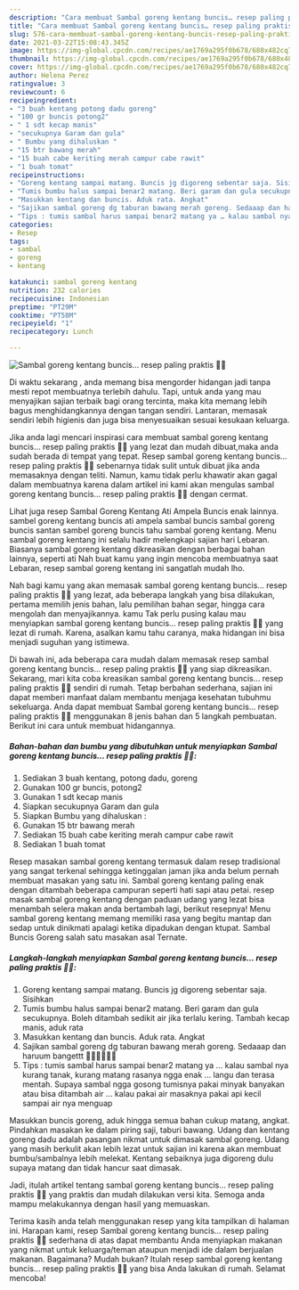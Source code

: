 ```yaml
---
description: "Cara membuat Sambal goreng kentang buncis… resep paling praktis 👍🏻 yang lezat Untuk Jualan"
title: "Cara membuat Sambal goreng kentang buncis… resep paling praktis 👍🏻 yang lezat Untuk Jualan"
slug: 576-cara-membuat-sambal-goreng-kentang-buncis-resep-paling-praktis-yang-lezat-untuk-jualan
date: 2021-03-22T15:08:43.345Z
image: https://img-global.cpcdn.com/recipes/ae1769a295f0b678/680x482cq70/sambal-goreng-kentang-buncis…-resep-paling-praktis-👍🏻-foto-resep-utama.jpg
thumbnail: https://img-global.cpcdn.com/recipes/ae1769a295f0b678/680x482cq70/sambal-goreng-kentang-buncis…-resep-paling-praktis-👍🏻-foto-resep-utama.jpg
cover: https://img-global.cpcdn.com/recipes/ae1769a295f0b678/680x482cq70/sambal-goreng-kentang-buncis…-resep-paling-praktis-👍🏻-foto-resep-utama.jpg
author: Helena Perez
ratingvalue: 3
reviewcount: 6
recipeingredient:
- "3 buah kentang potong dadu goreng"
- "100 gr buncis potong2"
- " 1 sdt kecap manis"
- "secukupnya Garam dan gula"
- " Bumbu yang dihaluskan "
- "15 btr bawang merah"
- "15 buah cabe keriting merah campur cabe rawit"
- "1 buah tomat"
recipeinstructions:
- "Goreng kentang sampai matang. Buncis jg digoreng sebentar saja. Sisihkan"
- "Tumis bumbu halus sampai benar2 matang. Beri garam dan gula secukupnya. Boleh ditambah sedikit air jika terlalu kering. Tambah kecap manis, aduk rata"
- "Masukkan kentang dan buncis. Aduk rata. Angkat"
- "Sajikan sambal goreng dg taburan bawang merah goreng. Sedaaap dan haruum bangettt 👍🏻👍🏻👍🏻"
- "Tips : tumis sambal harus sampai benar2 matang ya … kalau sambal nya kurang tanak, kurang matang rasanya ngga enak … langu dan terasa mentah. Supaya sambal ngga gosong tumisnya pakai minyak banyakan atau bisa ditambah air … kalau pakai air masaknya pakai api kecil sampai air nya menguap"
categories:
- Resep
tags:
- sambal
- goreng
- kentang

katakunci: sambal goreng kentang 
nutrition: 232 calories
recipecuisine: Indonesian
preptime: "PT29M"
cooktime: "PT58M"
recipeyield: "1"
recipecategory: Lunch

---
```



![Sambal goreng kentang buncis… resep paling praktis 👍🏻](https://img-global.cpcdn.com/recipes/ae1769a295f0b678/680x482cq70/sambal-goreng-kentang-buncis…-resep-paling-praktis-👍🏻-foto-resep-utama.jpg)

Di waktu  sekarang , anda memang bisa mengorder hidangan jadi tanpa mesti repot membuatnya terlebih dahulu. Tapi, untuk anda yang mau menyajikan sajian terbaik bagi orang tercinta, maka kita memang lebih bagus menghidangkannya dengan tangan sendiri. Lantaran, memasak sendiri lebih higienis dan juga bisa menyesuaikan sesuai kesukaan keluarga.

Jika anda lagi mencari inspirasi cara membuat sambal goreng kentang buncis… resep paling praktis 👍🏻 yang lezat dan mudah dibuat,maka anda sudah berada di tempat yang tepat. Resep sambal goreng kentang buncis… resep paling praktis 👍🏻  sebenarnya tidak sulit untuk dibuat jika anda memasaknya dengan teliti. Namun, kamu tidak perlu khawatir akan gagal dalam membuatnya 
karena dalam artikel ini kami akan mengulas sambal goreng kentang buncis… resep paling praktis 👍🏻 dengan cermat.  

Lihat juga resep Sambal Goreng Kentang Ati Ampela Buncis enak lainnya. sambel goreng kentang buncis ati ampela sambal buncis sambal goreng buncis santan sambel goreng buncis tahu sambal goreng kentang. Menu sambal goreng kentang ini selalu hadir melengkapi sajian hari Lebaran. Biasanya sambal goreng kentang dikreasikan dengan berbagai bahan lainnya, seperti ati Nah buat kamu yang ingin mencoba membuatnya saat Lebaran, resep sambal goreng kentang ini sangatlah mudah lho.

Nah bagi kamu yang akan memasak sambal goreng kentang buncis… resep paling praktis 👍🏻 yang lezat, ada beberapa langkah yang bisa dilakukan, pertama memilih jenis bahan, lalu pemilihan bahan segar, hingga cara mengolah dan menyajikannya. kamu Tak perlu pusing kalau mau menyiapkan sambal goreng kentang buncis… resep paling praktis 👍🏻 yang lezat di rumah. Karena, asalkan kamu  tahu caranya, maka hidangan ini bisa menjadi suguhan yang istimewa.

Di bawah ini, ada beberapa cara mudah dalam memasak resep sambal goreng kentang buncis… resep paling praktis 👍🏻 yang siap dikreasikan. Sekarang, mari kita coba kreasikan sambal goreng kentang buncis… resep paling praktis 👍🏻 sendiri di rumah. Tetap berbahan sederhana, sajian ini dapat memberi manfaat dalam membantu menjaga kesehatan tubuhmu sekeluarga. Anda dapat membuat Sambal goreng kentang buncis… resep paling praktis 👍🏻 menggunakan 8 jenis bahan dan 5 langkah pembuatan. Berikut ini cara untuk membuat hidangannya.

<!--inarticleads1-->

##### Bahan-bahan dan bumbu yang dibutuhkan untuk menyiapkan Sambal goreng kentang buncis… resep paling praktis 👍🏻:

1. Sediakan 3 buah kentang, potong dadu, goreng
1. Gunakan 100 gr buncis, potong2
1. Gunakan  1 sdt kecap manis
1. Siapkan secukupnya Garam dan gula
1. Siapkan  Bumbu yang dihaluskan :
1. Gunakan 15 btr bawang merah
1. Sediakan 15 buah cabe keriting merah campur cabe rawit
1. Sediakan 1 buah tomat


Resep masakan sambal goreng kentang termasuk dalam resep tradisional yang sangat terkenal sehingga ketinggalan jaman jika anda belum pernah membuat masakan yang satu ini. Sambal goreng kentang paling enak dengan ditambah beberapa campuran seperti hati sapi atau petai. resep masak sambal goreng kentang dengan paduan udang yang lezat bisa menambah selera makan anda bertambah lagi, berikut resepnya! Menu sambal goreng kentang memang memiliki rasa yang begitu mantap dan sedap untuk dinikmati apalagi ketika dipadukan dengan ktupat. Sambal Buncis Goreng salah satu masakan asal Ternate. 

<!--inarticleads2-->

##### Langkah-langkah menyiapkan Sambal goreng kentang buncis… resep paling praktis 👍🏻:

1. Goreng kentang sampai matang. Buncis jg digoreng sebentar saja. Sisihkan
1. Tumis bumbu halus sampai benar2 matang. Beri garam dan gula secukupnya. Boleh ditambah sedikit air jika terlalu kering. Tambah kecap manis, aduk rata
1. Masukkan kentang dan buncis. Aduk rata. Angkat
1. Sajikan sambal goreng dg taburan bawang merah goreng. Sedaaap dan haruum bangettt 👍🏻👍🏻👍🏻
1. Tips : tumis sambal harus sampai benar2 matang ya … kalau sambal nya kurang tanak, kurang matang rasanya ngga enak … langu dan terasa mentah. Supaya sambal ngga gosong tumisnya pakai minyak banyakan atau bisa ditambah air … kalau pakai air masaknya pakai api kecil sampai air nya menguap


Masukkan buncis goreng, aduk hingga semua bahan cukup matang, angkat. Pindahkan masakan ke dalam piring saji, taburi bawang. Udang dan kentang goreng dadu adalah pasangan nikmat untuk dimasak sambal goreng. Udang yang masih berkulit akan lebih lezat untuk sajian ini karena akan membuat bumbu/sambalnya lebih melekat. Kentang sebaiknya juga digoreng dulu supaya matang dan tidak hancur saat dimasak. 

Jadi, itulah artikel tentang  sambal goreng kentang buncis… resep paling praktis 👍🏻  yang praktis dan mudah dilakukan versi kita. Semoga anda mampu melakukannya dengan hasil yang memuaskan. 

Terima kasih anda telah menggunakan resep yang kita tampilkan di halaman ini. Harapan kami, resep  Sambal goreng kentang buncis… resep paling praktis 👍🏻 sederhana di atas dapat membantu Anda menyiapkan makanan yang nikmat untuk keluarga/teman ataupun menjadi ide dalam berjualan makanan. Bagaimana? Mudah bukan? Itulah resep sambal goreng kentang buncis… resep paling praktis 👍🏻 yang bisa Anda lakukan di rumah. Selamat mencoba!

